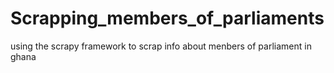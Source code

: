 # Scrapping_members_of_parliaments
using the scrapy framework to scrap info about menbers of parliament in ghana
